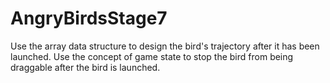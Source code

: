 # AngryBirdsStage7
Use the array data structure to design the bird's trajectory after it has been launched.
Use the concept of game state to stop the bird from being
draggable after the bird is launched.
